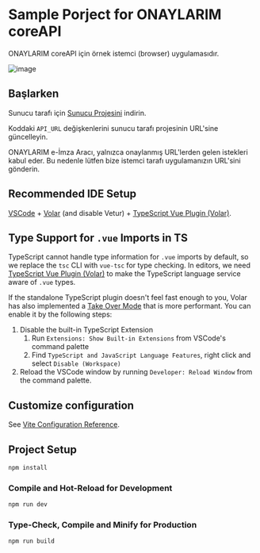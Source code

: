# Sample Porject for ONAYLARIM coreAPI

ONAYLARIM coreAPI için örnek istemci (browser) uygulamasıdır.

![image](https://github.com/DanialHuckabee/CoreApiCustomerVue/assets/14294898/dc7c4193-7399-4c3d-b39f-291aeb1b8aef)

## Başlarken

Sunucu tarafı için [Sunucu Projesini](https://github.com/DanialHuckabee/CoreApiCustomerApi) indirin.

Koddaki `API_URL` değişkenlerini sunucu tarafı projesinin URL'sine güncelleyin.

ONAYLARIM e-İmza Aracı, yalnızca onaylanmış URL'lerden gelen istekleri kabul eder. Bu nedenle lütfen bize istemci tarafı uygulamanızın URL'sini gönderin.

## Recommended IDE Setup

[VSCode](https://code.visualstudio.com/) + [Volar](https://marketplace.visualstudio.com/items?itemName=Vue.volar) (and disable Vetur) + [TypeScript Vue Plugin (Volar)](https://marketplace.visualstudio.com/items?itemName=Vue.vscode-typescript-vue-plugin).

## Type Support for `.vue` Imports in TS

TypeScript cannot handle type information for `.vue` imports by default, so we replace the `tsc` CLI with `vue-tsc` for type checking. In editors, we need [TypeScript Vue Plugin (Volar)](https://marketplace.visualstudio.com/items?itemName=Vue.vscode-typescript-vue-plugin) to make the TypeScript language service aware of `.vue` types.

If the standalone TypeScript plugin doesn't feel fast enough to you, Volar has also implemented a [Take Over Mode](https://github.com/johnsoncodehk/volar/discussions/471#discussioncomment-1361669) that is more performant. You can enable it by the following steps:

1. Disable the built-in TypeScript Extension
    1. Run `Extensions: Show Built-in Extensions` from VSCode's command palette
    2. Find `TypeScript and JavaScript Language Features`, right click and select `Disable (Workspace)`
2. Reload the VSCode window by running `Developer: Reload Window` from the command palette.

## Customize configuration

See [Vite Configuration Reference](https://vitejs.dev/config/).

## Project Setup

```sh
npm install
```

### Compile and Hot-Reload for Development

```sh
npm run dev
```

### Type-Check, Compile and Minify for Production

```sh
npm run build
```
